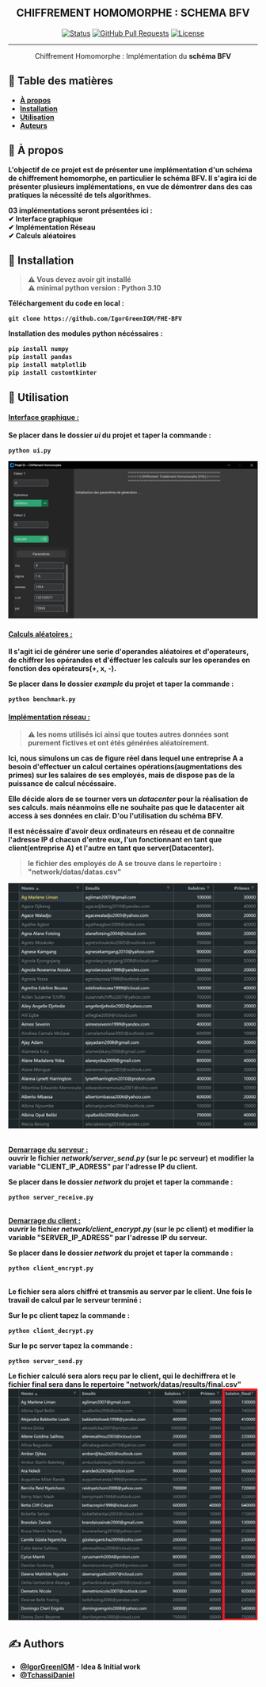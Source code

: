 <h2 align="center">CHIFFREMENT HOMOMORPHE : SCHEMA BFV</h2>
<h4></h4>

<div align="center">

[![Status](https://img.shields.io/badge/status-active-success.svg)]()
[![GitHub Pull Requests](https://img.shields.io/github/issues-pr/kylelobo/The-Documentation-Compendium.svg)](https://github.com/IgorGreenIGM/FHE-BFV/issues/pulls)
[![License](https://img.shields.io/badge/license-MIT-blue.svg)](/LICENSE)

</div>

---

<p align="center"> Chiffrement Homomorphe : Implémentation du <b>schéma BFV<b/>
    <br> 
</p>

## 📝 Table des matières

- [À propos](#about)
- [Installation](#getting_started)
- [Utilisation](#usage)
- [Auteurs](#authors)

## 🧐 À propos <a name = "about"></a>

L'objectif de ce projet est de présenter une implémentation d'un schéma de chiffrement homomorphe, en particulier le schéma BFV. Il s'agira ici de présenter plusieurs implémentations, en vue de démontrer dans des cas pratiques la nécessité de tels algorithmes.

03 implémentations seront présentées ici : <br>
✔ Interface graphique<br>
✔ Implémentation Réseau<br>
✔ Calculs aléatoires<br>

## 🏁 Installation <a name = "getting_started"></a>

>⚠️ Vous devez avoir git installé<br>
>⚠️ minimal python version : Python 3.10<br>

Téléchargement du code en local : 
```console
git clone https://github.com/IgorGreenIGM/FHE-BFV
```

Installation des modules python nécéssaires : 

```console
pip install numpy
pip install pandas
pip install matplotlib
pip install customtkinter
```

## 🎈 Utilisation <a name="usage"></a>

<h4><u> Interface graphique : </u></h4>
Se placer dans le dossier <b><i>ui</i></b> du projet et taper la commande : <br>

```console
python ui.py
```
<img src="./ui/ui.jpg"><br>



<h4><u> Calculs aléatoires : </u></h4>
Il s'agit ici de générer une serie d'operandes aléatoires et d'operateurs, de chiffrer les opérandes et d'éffectuer les calculs sur les operandes en fonction des opérateurs(+, x, -).

Se placer dans le dossier <b><i>example</i></b> du projet et taper la commande : <br>

```console
python benchmark.py
```

<h4><u> Implémentation réseau : </u></h4>

> ⚠️ les noms utilisés ici ainsi que toutes autres données sont purement fictives et ont étés générées aléatoirement.

Ici, nous simulons un cas de figure réel dans lequel une entreprise A a besoin d'effectuer un calcul certaines opérations(augmentations des primes) sur les salaires de ses employés, mais de dispose pas de la puissance de calcul nécéssaire.


Elle décide alors de se tourner vers un <i>datacenter</i> pour la réalisation de ses calculs. mais néanmoins elle ne souhaite pas que le datacenter ait access à ses données en clair. D'ou l'utilisation du schéma BFV.

Il est nécéssaire d'avoir deux ordinateurs en réseau et de connaitre l'adresse IP d chacun d'entre eux, l'un fonctionnant en tant que client(entreprise A) et l'autre en tant que server(Datacenter).

> le fichier des employés de A se trouve dans le repertoire : "network/datas/datas.csv"
<img src="network/names_before.jpg">

<br><u>Demarrage du serveur :</u><br> 
ouvrir le fichier <i>network/server_send.py</i> (sur le pc serveur) et modifier la variable "CLIENT_IP_ADRESS" par l'adresse IP du client.

Se placer dans le dossier <b><i>network</i></b> du projet et taper la commande :<br>
```console
python server_receive.py
```

<br><u>Demarrage du client :</u><br> 
ouvrir le fichier <i>network/client_encrypt.py</i> (sur le pc client) et modifier la variable "SERVER_IP_ADRESS" par l'adresse IP du serveur.

Se placer dans le dossier <b><i>network</i></b> du projet et taper la commande :<br>
```console
python client_encrypt.py
```

<br>Le fichier sera alors chiffré et transmis au server par le client.
Une fois le travail de calcul par le serveur terminé : 

Sur le pc client tapez la commande :
```console
python client_decrypt.py
```

Sur le pc server tapez la commande :
```console
python server_send.py
```

Le fichier calculé sera alors reçu par le client, qui le dechiffrera et le fichier final sera dans le repertoire "network/datas/results/final.csv"
<img src="network/names_after.jpg">

## ✍️ Authors <a name = "authors"></a>

- [@IgorGreenIGM](https://github.com/IgorGreenIGM) - Idea & Initial work
- [@TchassiDaniel](https://github.com/TchassiDaniel)
